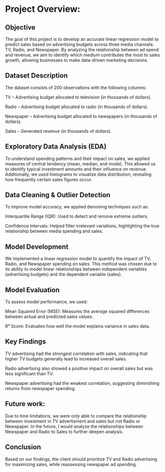 # Project Overview:
## Objective
The goal of this project is to develop an accurate linear regression model to predict sales based on advertising budgets across three media channels: TV, Radio, and Newspaper. By analyzing the relationship between ad spend and revenue, we aim to identify which medium contributes the most to sales growth, allowing businesses to make data-driven marketing decisions.

## Dataset Description
The dataset consists of 200 observations with the following columns:

TV – Advertising budget allocated to television (in thousands of dollars).

Radio – Advertising budget allocated to radio (in thousands of dollars).

Newspaper – Advertising budget allocated to newspapers (in thousands of dollars).

Sales – Generated revenue (in thousands of dollars).

## Exploratory Data Analysis (EDA)
To understand spending patterns and their impact on sales, we applied measures of central tendency (mean, median, and mode). This allowed us to identify typical investment amounts and their influence on revenue. Additionally, we used histograms to visualize data distribution, revealing how frequently certain sales figures occur.

## Data Cleaning & Outlier Detection
To improve model accuracy, we applied denoising techniques such as:

Interquartile Range (IQR): Used to detect and remove extreme outliers.

Confidence Intervals: Helped filter irrelevant variations, highlighting the true relationship between media spending and sales.

## Model Development
We implemented a linear regression model to quantify the impact of TV, Radio, and Newspaper spending on sales. This method was chosen due to its ability to model linear relationships between independent variables (advertising budgets) and the dependent variable (sales).

## Model Evaluation
To assess model performance, we used:

Mean Squared Error (MSE): Measures the average squared differences between actual and predicted sales values.

R² Score: Evaluates how well the model explains variance in sales data.

## Key Findings
TV advertising had the strongest correlation with sales, indicating that higher TV budgets generally lead to increased overall sales. 

Radio advertising also showed a positive impact on overall sales but was less significant than TV.

Newspaper advertising had the weakest correlation, suggesting diminishing returns from newspaper spending.

## Future work:
Due to time limitations, we were only able to compare the relationship between investment in TV advertisment and sales but not Radio or Newspaper. In the future, I would analyze the relationships between Newspaper and Radio to Sales to further deepen analysis. 

## Conclusion
Based on our findings, the client should prioritize TV and Radio advertising for maximizing sales, while reassessing newspaper ad spending. 

  

